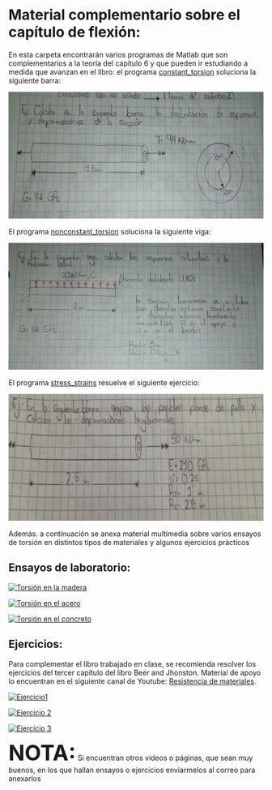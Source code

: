 # Material complementario sobre el capítulo de flexión:


En esta carpeta encontrarán varios programas de Matlab que son complementarios a la teoría del capítulo 6 y que pueden ir estudiando a medida que avanzan en el libro: el programa [constant_torsion](./constant_torsion.m) soluciona la siguiente barra:

<p float="left">
  <img src="./constant.jpeg" height="250" /> 
</p>

El programa [nonconstant_torsion](./nonconstant_torsion.m) soluciona la siguiente viga:

<p float="left">
  <img src="./nonconstant.jpeg" height="250" /> 
</p>

El programa [stress_strains](./stress_strains.m) resuelve el siguiente ejercicio:

<p float="left">
  <img src="./stress_strains.jpeg" height="250" /> 
</p>

Además. a continuación se anexa material multimedia sobre varios ensayos de torsión en distintos tipos de materiales y algunos ejercicios prácticos


## Ensayos de laboratorio:

[![Torsión en la madera](http://img.youtube.com/vi/mTPYmrCuYnY/0.jpg)](http://www.youtube.com/watch?v=mTPYmrCuYnY)


[![Torsión en el acero](http://img.youtube.com/vi/94Bu1DiHOoM/0.jpg)](http://www.youtube.com/watch?v=94Bu1DiHOoM)

[![Torsión en el concreto](http://img.youtube.com/vi/pRK9hsarRN8/0.jpg)](http://www.youtube.com/watch?v=pRK9hsarRN8)


## Ejercicios:


Para complementar el libro trabajado en clase, se recomienda resolver los ejercicios del tercer capítulo del libro Beer and Jhonston. Material de apoyo lo encuentran en el siguiente canal de Youtube:  [Resistencia de materiales](https://www.youtube.com/channel/UCkeqD-knV1rd2p2lwXOjrlA).

[![Ejercicio1](http://img.youtube.com/vi/20Rs6OM9t64/0.jpg)](http://www.youtube.com/watch?v=20Rs6OM9t64)

[![Ejercicio 2](http://img.youtube.com/vi/Gt88PP2-6hU/0.jpg)](https://www.youtube.com/watch?v=Gt88PP2-6hU)

[![Ejercicio 3](http://img.youtube.com/vi/Bxe4pBFTWEY/0.jpg)](https://www.youtube.com/watch?v=Bxe4pBFTWEY)


**<span style="font-size: 300%">NOTA:</span>**
  Si encuentran otros videos o páginas, que sean muy buenos, en los que hallan ensayos o ejercicios enviarmelos al correo para anexarlos
